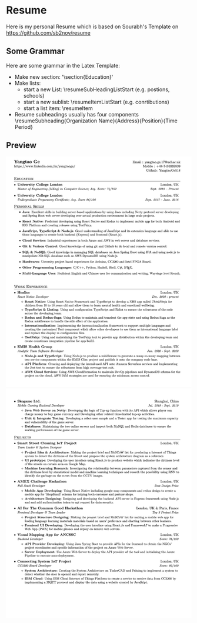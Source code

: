 # Resume
Here is my personal Resume which is based on Sourabh's Template 
on https://github.com/sb2nov/resume

## Some Grammar
Here are some grammar in the Latex Template:
* Make new section: '\section{Education}'
* Make lists:
  * start a new List: \resumeSubHeadingListStart (e.g. postions, schools)
  * start a new sublist: \resumeItemListStart (e.g. conrtibutions)
  * start a list item: \resumeItem
* Resume subheadings usually has four components
  \resumeSubheading{Organization Name}{Address}{Position}{Time Period}

## Preview
![Preview-1](cv-en-1.png)
![Preview-2](cv-en-2.png)

